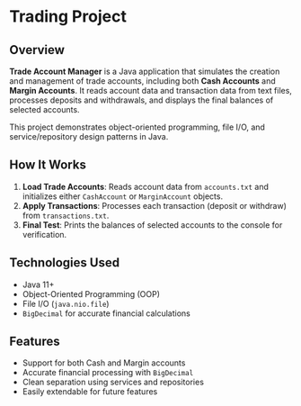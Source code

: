 # Trading Project

## Overview

**Trade Account Manager** is a Java application that simulates the creation and management of trade accounts, including both **Cash Accounts** and **Margin Accounts**. It reads account data and transaction data from text files, processes deposits and withdrawals, and displays the final balances of selected accounts.

This project demonstrates object-oriented programming, file I/O, and service/repository design patterns in Java.

## How It Works

1. **Load Trade Accounts**: Reads account data from `accounts.txt` and initializes either `CashAccount` or `MarginAccount` objects.
2. **Apply Transactions**: Processes each transaction (deposit or withdraw) from `transactions.txt`.
3. **Final Test**: Prints the balances of selected accounts to the console for verification.

## Technologies Used

- Java 11+
- Object-Oriented Programming (OOP)
- File I/O (`java.nio.file`)
- `BigDecimal` for accurate financial calculations

## Features

- Support for both Cash and Margin accounts
- Accurate financial processing with `BigDecimal`
- Clean separation using services and repositories
- Easily extendable for future features
